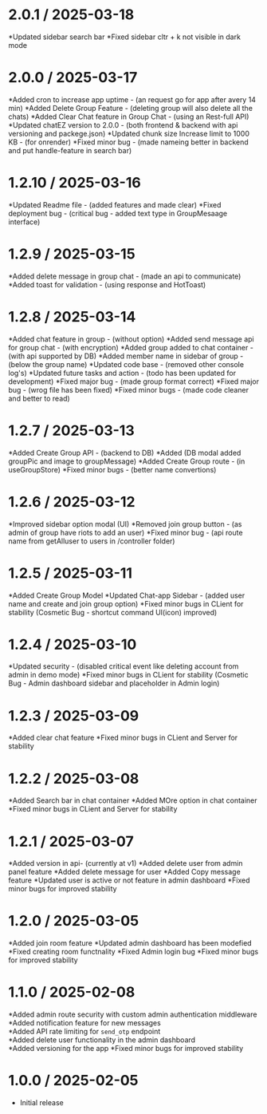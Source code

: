 # 2.0.1 / 2025-03-18

*Updated sidebar search bar 
*Fixed sidebar cltr + k not visible in dark mode

# 2.0.0 / 2025-03-17

*Added cron to increase app uptime - (an request go for app after avery 14 min)
*Added Delete Group Feature - (deleting group will also delete all the chats)
*Added Clear Chat feature in Group Chat - (using an Rest-full API)
*Updated chatEZ version to 2.0.0 - (both frontend & backend with api versioning and packege.json)
*Updated chunk size Increase limit to 1000 KB - (for onrender)
*Fixed minor bug - (made nameing better in backend and put handle-feature in search bar)

# 1.2.10 / 2025-03-16

*Updated Readme file - (added features and made clear)
*Fixed deployment bug - (critical bug - added text type in GroupMesaage interface)

# 1.2.9 / 2025-03-15

*Added delete message in group chat - (made an api to communicate)
*Added toast for validation - (using response and HotToast)

# 1.2.8 / 2025-03-14

*Added chat feature in group - (without option)
*Added send message api for group chat - (with encryption)
*Added group added to chat container - (with api supported by DB)
*Added member name in sidebar of group - (below the group name)
*Updated code base - (removed other console log's)
*Updated future tasks and action - (todo has been updated for development) 
*Fixed major bug - (made group format correct)
*Fixed major bug - (wrog file has been fixed)
*Fixed minor bugs - (made code cleaner and better to read)

# 1.2.7 / 2025-03-13

*Added Create Group API - (backend to DB)
*Added (DB modal added groupPic and image to groupMessage)
*Added Create Group route - (in useGroupStore)
*Fixed minor bugs - (better name convertions)

# 1.2.6 / 2025-03-12

*Improved sidebar option modal (UI)
*Removed join group button - (as admin of group have riots to add an user)
*Fixed minor bug - (api route name from getAlluser to users in /controller folder)

# 1.2.5 / 2025-03-11

*Added Create Group Model
*Updated Chat-app Sidebar - (added user name and create and join group option)
*Fixed minor bugs in CLient for stability (Cosmetic Bug - shortcut command UI(icon) improved)

# 1.2.4 / 2025-03-10

*Updated security - (disabled critical event like deleting account from admin in demo mode)
*Fixed minor bugs in CLient for stability (Cosmetic Bug - Admin dashboard sidebar and placeholder in Admin login)

# 1.2.3 / 2025-03-09

*Added clear chat feature
*Fixed minor bugs in CLient and Server for stability

# 1.2.2 / 2025-03-08

*Added Search bar in chat container
*Added MOre option in chat container
*Fixed minor bugs in CLient and Server for stability

# 1.2.1 / 2025-03-07

*Added version in api- (currently at v1)
*Added delete user from admin panel feature
*Added delete message for user
*Added Copy message feature
*Updated user is active or not feature in admin dashboard
*Fixed minor bugs for improved stability

# 1.2.0 / 2025-03-05

*Added join room feature
*Updated admin dashboard has been modefied
*Fixed creating room functnality
*Fixed Admin login bug 
*Fixed minor bugs for improved stability

# 1.1.0 / 2025-02-08

*Added admin route security with custom admin authentication middleware  
*Added notification feature for new messages  
*Added API rate limiting for `send_otp` endpoint  
*Added delete user functionality in the admin dashboard  
*Added versioning for the app
*Fixed minor bugs for improved stability

# 1.0.0 / 2025-02-05

- Initial release
